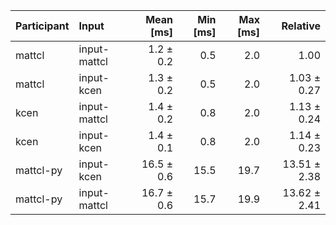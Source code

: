 | Participant | Input | Mean [ms] | Min [ms] | Max [ms] | Relative |
|:---|:---|---:|---:|---:|---:|
| mattcl | input-mattcl | 1.2 ± 0.2 | 0.5 | 2.0 | 1.00 |
| mattcl | input-kcen | 1.3 ± 0.2 | 0.5 | 2.0 | 1.03 ± 0.27 |
| kcen | input-mattcl | 1.4 ± 0.2 | 0.8 | 2.0 | 1.13 ± 0.24 |
| kcen | input-kcen | 1.4 ± 0.1 | 0.8 | 2.0 | 1.14 ± 0.23 |
| mattcl-py | input-kcen | 16.5 ± 0.6 | 15.5 | 19.7 | 13.51 ± 2.38 |
| mattcl-py | input-mattcl | 16.7 ± 0.6 | 15.7 | 19.9 | 13.62 ± 2.41 |
